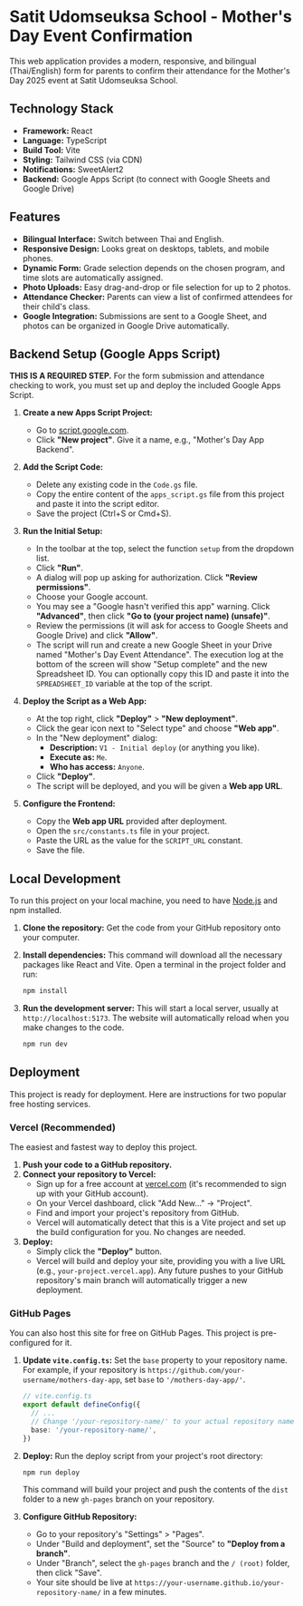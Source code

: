# Satit Udomseuksa School - Mother's Day Event Confirmation

This web application provides a modern, responsive, and bilingual (Thai/English) form for parents to confirm their attendance for the Mother's Day 2025 event at Satit Udomseuksa School.

## Technology Stack

- **Framework:** React
- **Language:** TypeScript
- **Build Tool:** Vite
- **Styling:** Tailwind CSS (via CDN)
- **Notifications:** SweetAlert2
- **Backend:** Google Apps Script (to connect with Google Sheets and Google Drive)

## Features

- **Bilingual Interface:** Switch between Thai and English.
- **Responsive Design:** Looks great on desktops, tablets, and mobile phones.
- **Dynamic Form:** Grade selection depends on the chosen program, and time slots are automatically assigned.
- **Photo Uploads:** Easy drag-and-drop or file selection for up to 2 photos.
- **Attendance Checker:** Parents can view a list of confirmed attendees for their child's class.
- **Google Integration:** Submissions are sent to a Google Sheet, and photos can be organized in Google Drive automatically.

## Backend Setup (Google Apps Script)

**THIS IS A REQUIRED STEP.** For the form submission and attendance checking to work, you must set up and deploy the included Google Apps Script.

1.  **Create a new Apps Script Project:**
    - Go to [script.google.com](https://script.google.com).
    - Click **"New project"**. Give it a name, e.g., "Mother's Day App Backend".

2.  **Add the Script Code:**
    - Delete any existing code in the `Code.gs` file.
    - Copy the entire content of the `apps_script.gs` file from this project and paste it into the script editor.
    - Save the project (Ctrl+S or Cmd+S).

3.  **Run the Initial Setup:**
    - In the toolbar at the top, select the function `setup` from the dropdown list.
    - Click **"Run"**.
    - A dialog will pop up asking for authorization. Click **"Review permissions"**.
    - Choose your Google account.
    - You may see a "Google hasn't verified this app" warning. Click **"Advanced"**, then click **"Go to (your project name) (unsafe)"**.
    - Review the permissions (it will ask for access to Google Sheets and Google Drive) and click **"Allow"**.
    - The script will run and create a new Google Sheet in your Drive named "Mother's Day Event Attendance". The execution log at the bottom of the screen will show "Setup complete" and the new Spreadsheet ID. You can optionally copy this ID and paste it into the `SPREADSHEET_ID` variable at the top of the script.

4.  **Deploy the Script as a Web App:**
    - At the top right, click **"Deploy"** > **"New deployment"**.
    - Click the gear icon next to "Select type" and choose **"Web app"**.
    - In the "New deployment" dialog:
        - **Description:** `V1 - Initial deploy` (or anything you like).
        - **Execute as:** `Me`.
        - **Who has access:** `Anyone`.
    - Click **"Deploy"**.
    - The script will be deployed, and you will be given a **Web app URL**.

5.  **Configure the Frontend:**
    - Copy the **Web app URL** provided after deployment.
    - Open the `src/constants.ts` file in your project.
    - Paste the URL as the value for the `SCRIPT_URL` constant.
    - Save the file.

## Local Development

To run this project on your local machine, you need to have [Node.js](https://nodejs.org/) and npm installed.

1.  **Clone the repository:**
    Get the code from your GitHub repository onto your computer.

2.  **Install dependencies:**
    This command will download all the necessary packages like React and Vite. Open a terminal in the project folder and run:
    ```bash
    npm install
    ```

3.  **Run the development server:**
    This will start a local server, usually at `http://localhost:5173`. The website will automatically reload when you make changes to the code.
    ```bash
    npm run dev
    ```

## Deployment

This project is ready for deployment. Here are instructions for two popular free hosting services.

### Vercel (Recommended)

The easiest and fastest way to deploy this project.

1.  **Push your code to a GitHub repository.**
2.  **Connect your repository to Vercel:**
    - Sign up for a free account at [vercel.com](https://vercel.com) (it's recommended to sign up with your GitHub account).
    - On your Vercel dashboard, click "Add New..." -> "Project".
    - Find and import your project's repository from GitHub.
    - Vercel will automatically detect that this is a Vite project and set up the build configuration for you. No changes are needed.
3.  **Deploy:**
    - Simply click the **"Deploy"** button.
    - Vercel will build and deploy your site, providing you with a live URL (e.g., `your-project.vercel.app`). Any future pushes to your GitHub repository's main branch will automatically trigger a new deployment.

### GitHub Pages

You can also host this site for free on GitHub Pages. This project is pre-configured for it.

1.  **Update `vite.config.ts`:**
    Set the `base` property to your repository name. For example, if your repository is `https://github.com/your-username/mothers-day-app`, set `base` to `'/mothers-day-app/'`.
    ```ts
    // vite.config.ts
    export default defineConfig({
      // ...
      // Change '/your-repository-name/' to your actual repository name
      base: '/your-repository-name/', 
    })
    ```

2.  **Deploy:**
    Run the deploy script from your project's root directory:
    ```bash
    npm run deploy
    ```
    This command will build your project and push the contents of the `dist` folder to a new `gh-pages` branch on your repository.

3.  **Configure GitHub Repository:**
    - Go to your repository's "Settings" > "Pages".
    - Under "Build and deployment", set the "Source" to **"Deploy from a branch"**.
    - Under "Branch", select the `gh-pages` branch and the `/ (root)` folder, then click "Save".
    - Your site should be live at `https://your-username.github.io/your-repository-name/` in a few minutes.
